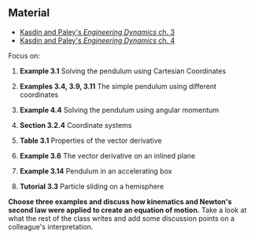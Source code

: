 ## Material
* [Kasdin and Paley's _Engineering Dynamics_ ch. 3](https://www.jstor.org/stable/j.ctvcm4ggj.6) 
* [Kasdin and Paley's _Engineering Dynamics_ ch. 4](https://www.jstor.org/stable/j.ctvcm4ggj.7) 

Focus on:

1. __Example 3.1__ Solving the pendulum using Cartesian Coordinates

3. __Examples 3.4, 3.9, 3.11__ The simple pendulum using different coordinates

1. __Example 4.4__ Solving the pendulum using angular momentum

2. __Section 3.2.4__ Coordinate systems

4. __Table 3.1__ Properties of the vector derivative

5. __Example 3.6__ The vector derivative on an inlined plane

6. __Example 3.14__ Pendulum in an accelerating box

7. __Tutorial 3.3__ Particle sliding on a hemisphere


__Choose three examples and discuss how kinematics and Newton's second law were
applied to create an equation of motion.__ Take a look at what the rest of the
class writes and add some discussion points on a colleague's interpretation.

